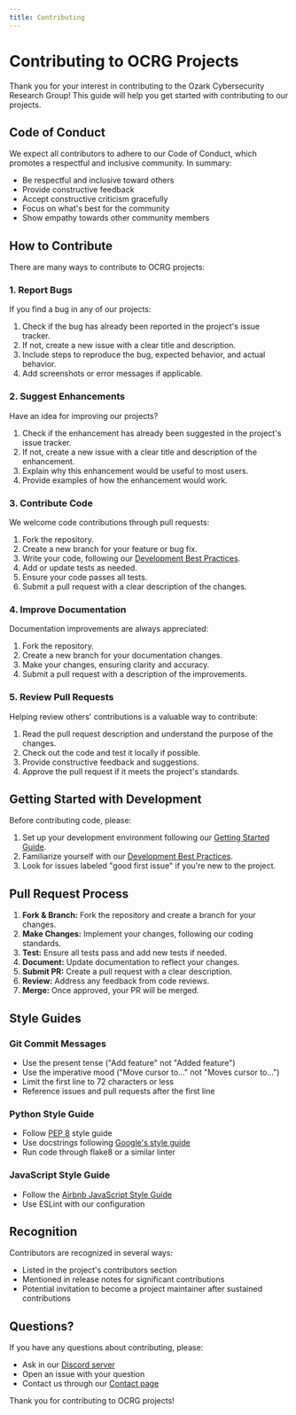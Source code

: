 ```yaml
---
title: Contributing
---
```


# Contributing to OCRG Projects

Thank you for your interest in contributing to the Ozark Cybersecurity Research Group! This guide will help you get started with contributing to our projects.

## Code of Conduct

We expect all contributors to adhere to our Code of Conduct, which promotes a respectful and inclusive community. In summary:

- Be respectful and inclusive toward others
- Provide constructive feedback
- Accept constructive criticism gracefully
- Focus on what's best for the community
- Show empathy towards other community members

## How to Contribute

There are many ways to contribute to OCRG projects:

### 1. Report Bugs

If you find a bug in any of our projects:

1. Check if the bug has already been reported in the project's issue tracker.
2. If not, create a new issue with a clear title and description.
3. Include steps to reproduce the bug, expected behavior, and actual behavior.
4. Add screenshots or error messages if applicable.

### 2. Suggest Enhancements

Have an idea for improving our projects?

1. Check if the enhancement has already been suggested in the project's issue tracker.
2. If not, create a new issue with a clear title and description of the enhancement.
3. Explain why this enhancement would be useful to most users.
4. Provide examples of how the enhancement would work.

### 3. Contribute Code

We welcome code contributions through pull requests:

1. Fork the repository.
2. Create a new branch for your feature or bug fix.
3. Write your code, following our [Development Best Practices](dev-best-practices.md).
4. Add or update tests as needed.
5. Ensure your code passes all tests.
6. Submit a pull request with a clear description of the changes.

### 4. Improve Documentation

Documentation improvements are always appreciated:

1. Fork the repository.
2. Create a new branch for your documentation changes.
3. Make your changes, ensuring clarity and accuracy.
4. Submit a pull request with a description of the improvements.

### 5. Review Pull Requests

Helping review others' contributions is a valuable way to contribute:

1. Read the pull request description and understand the purpose of the changes.
2. Check out the code and test it locally if possible.
3. Provide constructive feedback and suggestions.
4. Approve the pull request if it meets the project's standards.

## Getting Started with Development

Before contributing code, please:

1. Set up your development environment following our [Getting Started Guide](getting-started.md).
2. Familiarize yourself with our [Development Best Practices](dev-best-practices.md).
3. Look for issues labeled "good first issue" if you're new to the project.

## Pull Request Process

1. **Fork & Branch:** Fork the repository and create a branch for your changes.
2. **Make Changes:** Implement your changes, following our coding standards.
3. **Test:** Ensure all tests pass and add new tests if needed.
4. **Document:** Update documentation to reflect your changes.
5. **Submit PR:** Create a pull request with a clear description.
6. **Review:** Address any feedback from code reviews.
7. **Merge:** Once approved, your PR will be merged.

## Style Guides

### Git Commit Messages

- Use the present tense ("Add feature" not "Added feature")
- Use the imperative mood ("Move cursor to..." not "Moves cursor to...")
- Limit the first line to 72 characters or less
- Reference issues and pull requests after the first line

### Python Style Guide

- Follow [PEP 8](https://www.python.org/dev/peps/pep-0008/) style guide
- Use docstrings following [Google's style guide](https://google.github.io/styleguide/pyguide.html#38-comments-and-docstrings)
- Run code through flake8 or a similar linter

### JavaScript Style Guide

- Follow the [Airbnb JavaScript Style Guide](https://github.com/airbnb/javascript)
- Use ESLint with our configuration

## Recognition

Contributors are recognized in several ways:

- Listed in the project's contributors section
- Mentioned in release notes for significant contributions
- Potential invitation to become a project maintainer after sustained contributions

## Questions?

If you have any questions about contributing, please:

- Ask in our [Discord server](https://discord.gg/6SDUxJzSdr)
- Open an issue with your question
- Contact us through our [Contact page](/contact/)

Thank you for contributing to OCRG projects! 